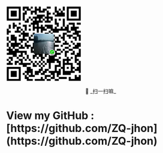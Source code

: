 ﻿<img src="https://raw.githubusercontent.com/ZQ-jhon/ZQ-jhon.github.io/master/img/wechat.png" alt="扫一扫" style="width: 200px;height:200px;">
  <p style="text-align: center;">📸 _扫一扫嘛_ </p>
<h1>
View my GitHub : [https://github.com/ZQ-jhon](https://github.com/ZQ-jhon)
</h1>
